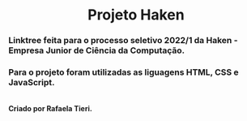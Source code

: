 <h1 align="center">Projeto Haken</h1>

<h3>Linktree feita para o processo seletivo 2022/1 da Haken - Empresa Junior de Ciência da Computação.</h3>

<h3>Para o projeto foram utilizadas as liguagens HTML, CSS e JavaScript.</h3>
<br>
<b>Criado por Rafaela Tieri.</b>